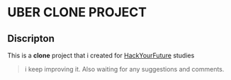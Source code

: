 # UBER CLONE PROJECT

## Discripton
This is a **clone** project that i created for [HackYourFuture](https://github.com/HackYourFuture) studies
>i keep improving it. Also waiting for any suggestions and comments.